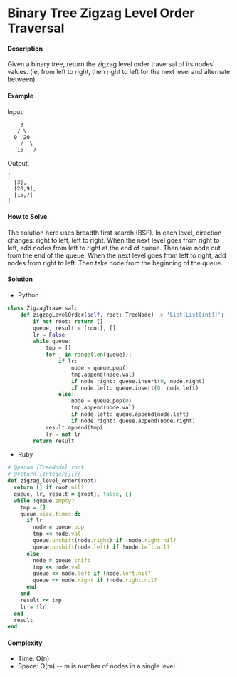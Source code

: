# Binary Tree Zigzag Level Order Traversal

#### Description

Given a binary tree, return the zigzag level order traversal of its nodes' values. (ie, from left to right, then right to left for the next level and alternate between).

#### Example
Input:

```
    3
   / \
  9  20
    /  \
   15   7
```

Output:

```
[
  [3],
  [20,9],
  [15,7]
]
```

#### How to Solve

The solution here uses breadth first search (BSF). In each level,
direction changes: right to left, left to right. When the next level goes from right to left, add nodes from left to right at the end of queue. Then take node out from the end of the queue. When the next level goes from left to right, add nodes from right to left. Then take node from the beginning of the queue.

#### Solution
- Python

```python
class ZigzagTraversal:
    def zigzagLevelOrder(self, root: TreeNode) -> 'List[List[int]]':
        if not root: return []
        queue, result = [root], []
        lr = False
        while queue:
            tmp = []
            for _ in range(len(queue)):
                if lr:
                    node = queue.pop()
                    tmp.append(node.val)
                    if node.right: queue.insert(0, node.right)
                    if node.left: queue.insert(0, node.left)
                else:
                    node = queue.pop(0)
                    tmp.append(node.val)
                    if node.left: queue.append(node.left)
                    if node.right: queue.append(node.right)
            result.append(tmp)
            lr = not lr
        return result
```

- Ruby

```ruby
# @param {TreeNode} root
# @return {Integer[][]}
def zigzag_level_order(root)
  return [] if root.nil?
  queue, lr, result = [root], false, []
  while !queue.empty?
    tmp = []
    queue.size.times do
      if lr
        node = queue.pop
        tmp << node.val
        queue.unshift(node.right) if !node.right.nil?
        queue.unshift(node.left) if !node.left.nil?
      else
        node = queue.shift
        tmp << node.val
        queue << node.left if !node.left.nil?
        queue << node.right if !node.right.nil?
      end
    end
    result << tmp
    lr = !lr
  end
  result
end
```

#### Complexity
- Time: O(n)
- Space: O(m) -- m is number of nodes in a single level